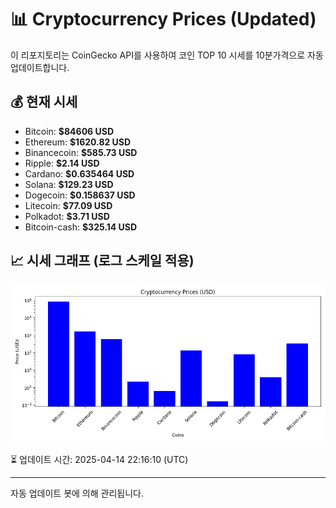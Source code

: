 
# 📊 Cryptocurrency Prices (Updated)

이 리포지토리는 CoinGecko API를 사용하여 코인 TOP 10 시세를 10분가격으로 자동 업데이트합니다.

## 💰 현재 시세
- Bitcoin: **$84606 USD**
- Ethereum: **$1620.82 USD**
- Binancecoin: **$585.73 USD**
- Ripple: **$2.14 USD**
- Cardano: **$0.635464 USD**
- Solana: **$129.23 USD**
- Dogecoin: **$0.158637 USD**
- Litecoin: **$77.09 USD**
- Polkadot: **$3.71 USD**
- Bitcoin-cash: **$325.14 USD**

## 📈 시세 그래프 (로그 스케일 적용)
![Crypto Prices](crypto_prices.png)

⏳ 업데이트 시간: 2025-04-14 22:16:10 (UTC)

---
자동 업데이트 봇에 의해 관리됩니다.

